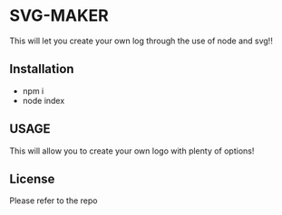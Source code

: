 # SVG-MAKER
This will let you create your own log through the use of node and svg!!

## Installation 
- npm i 
- node index

## USAGE
This will allow you to create your own logo with plenty of options!

## License
Please refer to the repo

